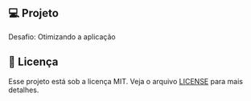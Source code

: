 ## 💻 Projeto

Desafio: Otimizando a aplicação

## 📝 Licença

Esse projeto está sob a licença MIT. Veja o arquivo [LICENSE](LICENSE) para mais detalhes.